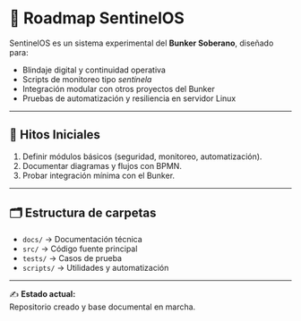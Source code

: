 # 🚀 Roadmap SentinelOS

SentinelOS es un sistema experimental del **Bunker Soberano**, diseñado para:

- Blindaje digital y continuidad operativa  
- Scripts de monitoreo tipo *sentinela*  
- Integración modular con otros proyectos del Bunker  
- Pruebas de automatización y resiliencia en servidor Linux  

---

## 📌 Hitos Iniciales
1. Definir módulos básicos (seguridad, monitoreo, automatización).  
2. Documentar diagramas y flujos con BPMN.  
3. Probar integración mínima con el Bunker.  

---

## 🗂️ Estructura de carpetas
- `docs/` → Documentación técnica  
- `src/` → Código fuente principal  
- `tests/` → Casos de prueba  
- `scripts/` → Utilidades y automatización  

---

✍️ **Estado actual:**  
Repositorio creado y base documental en marcha.  
